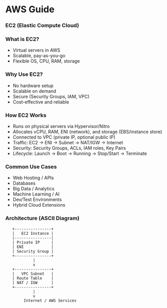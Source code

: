 # AWS Guide

### EC2 (Elastic Compute Cloud)

### What is EC2?
- Virtual servers in AWS
- Scalable, pay-as-you-go
- Flexible OS, CPU, RAM, storage

### Why Use EC2?
- No hardware setup
- Scalable on demand
- Secure (Security Groups, IAM, VPC)
- Cost-effective and reliable

### How EC2 Works
- Runs on physical servers via Hypervisor/Nitro
- Allocates vCPU, RAM, ENI (network), and storage (EBS/instance store)
- Connected to VPC (private IP, optional public IP)
- Traffic: EC2 → ENI → Subnet → NAT/IGW → Internet
- Security: Security Groups, ACLs, IAM roles, Key Pairs
- Lifecycle: Launch → Boot → Running → Stop/Start → Terminate

### Common Use Cases
- Web Hosting / APIs
- Databases
- Big Data / Analytics
- Machine Learning / AI
- Dev/Test Environments
- Hybrid Cloud Extensions

### Architecture (ASCII Diagram)
       +----------------+
       |   EC2 Instance |
       |----------------|
       | Private IP     |
       | ENI            |
       | Security Group |
       +----------------+
                |
                v
       +----------------+
       |   VPC Subnet   |
       | Route Table    |
       | NAT / IGW      |
       +----------------+
                |
                v
            Internet / AWS Services

